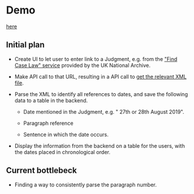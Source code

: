 # Demo

[here](https://judgment-to-rough-chronology.vercel.app/)

## Initial plan

- Create UI to let user to enter link to a Judgment, e.g. from the ["Find Case Law" service](https://caselaw.nationalarchives.gov.uk/uksc/2019/41) provided by the UK National Archive.

- Make API call to that URL, resulting in a API call to [get the relevant XML file](https://nationalarchives.github.io/ds-find-caselaw-docs/public#tag/Reading-documents/operation/getDocumentByUri).

- Parse the XML to identify all references to dates, and save the following data to a table in the backend.

  - Date mentioned in the Judgment, e.g. " 27th or 28th August 2019".

  - Paragraph reference

  - Sentence in which the date occurs.

- Display the information from the backend on a table for the users, with the dates placed in chronological order.

## Current bottlebeck

- Finding a way to consistently parse the paragraph number.
